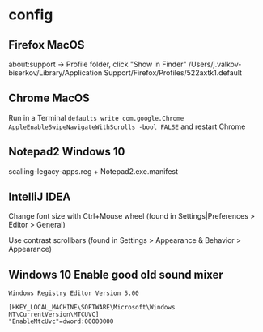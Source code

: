 # config

## Firefox MacOS

about:support -> Profile folder, click "Show in Finder" /Users/j.valkov-biserkov/Library/Application Support/Firefox/Profiles/522axtk1.default

## Chrome MacOS

Run in a Terminal `defaults write com.google.Chrome AppleEnableSwipeNavigateWithScrolls -bool FALSE` and restart Chrome

## Notepad2 Windows 10

scalling-legacy-apps.reg + Notepad2.exe.manifest

## IntelliJ IDEA

Change font size with Ctrl+Mouse wheel (found in Settings|Preferences > Editor > General)

Use contrast scrollbars (found in Settings > Appearance & Behavior > Appearance)

## Windows 10 Enable good old sound mixer

```
Windows Registry Editor Version 5.00

[HKEY_LOCAL_MACHINE\SOFTWARE\Microsoft\Windows NT\CurrentVersion\MTCUVC]
"EnableMtcUvc"=dword:00000000
```
